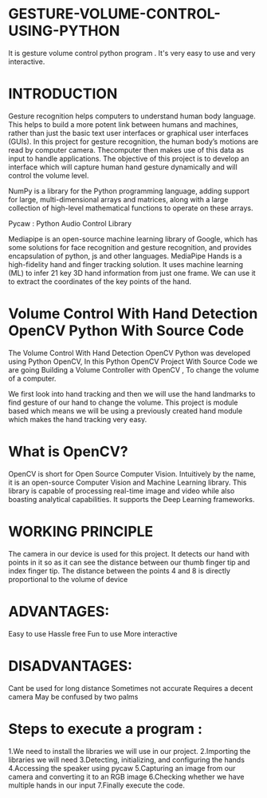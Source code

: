 # GESTURE-VOLUME-CONTROL-USING-PYTHON
It is gesture volume control python program . It's very easy to use and very interactive.

# INTRODUCTION
Gesture recognition helps computers to understand human body language. This helps to build a more potent link between humans and machines, rather than just the basic text user interfaces or graphical user interfaces (GUIs). In this project for gesture recognition, the human body’s motions are read by computer camera. Thecomputer then makes use of this data as input to handle applications. The objective of this project is to develop an interface which will capture human hand gesture dynamically and will control the volume level.

NumPy is a library for the Python programming language, adding support for large, multi-dimensional arrays and matrices, along with a large collection of high-level mathematical functions to operate on these arrays.

Pycaw : Python Audio Control Library

Mediapipe is an open-source machine learning library of Google, which has some solutions for face recognition and gesture recognition, and provides encapsulation of python, js and other languages. MediaPipe Hands is a high-fidelity hand and finger tracking solution. It uses machine learning (ML) to infer 21 key 3D hand information from just one frame. We can use it to extract the coordinates of the key points of the hand.


# Volume Control With Hand Detection OpenCV Python With Source Code
The Volume Control With Hand Detection OpenCV Python was developed using Python OpenCV, In this Python OpenCV Project With Source Code we are going Building a Volume Controller with OpenCV , To change the volume of a computer.

We first look into hand tracking and then we will use the hand landmarks to find gesture of our hand to change the volume. This project is module based which means we will be using a previously created hand module which makes the hand tracking very easy.

# What is OpenCV?
OpenCV is short for Open Source Computer Vision. Intuitively by the name, it is an open-source Computer Vision and Machine Learning library. This library is capable of processing real-time image and video while also boasting analytical capabilities. It supports the Deep Learning frameworks.

# WORKING PRINCIPLE
The camera in our device is used for this project. It detects our hand with points in it so as it can see the distance between our thumb finger tip and index finger tip. The distance between the points 4 and 8 is directly proportional to the volume of device

# ADVANTAGES:
Easy to use
Hassle free
Fun to use
More interactive

# DISADVANTAGES:
Cant be used for long distance
Sometimes not accurate
Requires a decent camera
May be confused by two palms

# Steps to execute a program :

1.We need to install the libraries we will use in our project.
2.Importing the libraries we will need
3.Detecting, initializing, and configuring the hands
4.Accessing the speaker using pycaw
5.Capturing an image from our camera and converting it to an RGB image
6.Checking whether we have multiple hands in our input
7.Finally execute the code.








